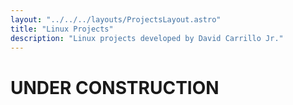 ```yaml
---
layout: "../../../layouts/ProjectsLayout.astro"
title: "Linux Projects"
description: "Linux projects developed by David Carrillo Jr."
---
```


# UNDER CONSTRUCTION
